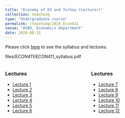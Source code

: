 ```yaml
---
title: "Economy of EU and Turkey (Lecturer)"
collection: teaching
type: "Undergraduate course"
permalink: /teaching/2024_Econ411
venue: "AYBU, Economics Department"
date: 2024-08-31
---
```

Please click [here](https://makyuzmert.github.io/teaching/2024_Econ411) to see the syllabus and lectures.

files/ECON411/ECON411_syllabus.pdf

<div style="display: flex; justify-content: space-between;">
  <!-- Left Column (Lectures) -->
  <div style="width: 45%; padding-right: 10px;">
    <h3>Lectures</h3>
    <ul>
      <li><a href="/files/ECON411/The_Economy_of_EU_and_Turkey_L1.pdf">Lecture 1</a></li>
      <li><a href="/files/ECON411/The_Economy_of_EU_and_Turkey_L2.pdf">Lecture 2</a></li>
      <li><a href="/files/ECON411/The_Economy_of_EU_and_Turkey_L3.pdf">Lecture 3</a></li>
      <li><a href="/files/ECON411/The_Economy_of_EU_and_Turkey_L4.pdf">Lecture 4</a></li>
      <li><a href="/files/ECON411/The_Economy_of_EU_and_Turkey_L5.pdf">Lecture 5</a></li>
      <li><a href="/files/ECON411/The_Economy_of_EU_and_Turkey_L6.pdf">Lecture 6</a></li>
    </ul>
  </div>

  <!-- Right Column (lectures) -->
  <div style="width: 45%; padding-left: 10px;">
    <h3>Lectures</h3>
    <ul>
      <li><a href="/files/ECON411/The_Economy_of_EU_and_Turkey_L7.pdf">Lecture 7</a></li>
      <li><a href="/files/ECON411/The_Economy_of_EU_and_Turkey_L8.pdf">Lecture 8</a></li>
      <li><a href="/files/ECON411/The_Economy_of_EU_and_Turkey_L9.pdf">Lecture 9</a></li>
      <li><a href="/files/ECON411/The_Economy_of_EU_and_Turkey_L10.pdf">Lecture 10</a></li>
      <li><a href="/files/ECON411/The_Economy_of_EU_and_Turkey_L11.pdf">Lecture 11</a></li>
      <li><a href="/files/ECON411/The_Economy_of_EU_and_Turkey_L12.pdf">Lecture 12</a></li>
    </ul>
  </div>
